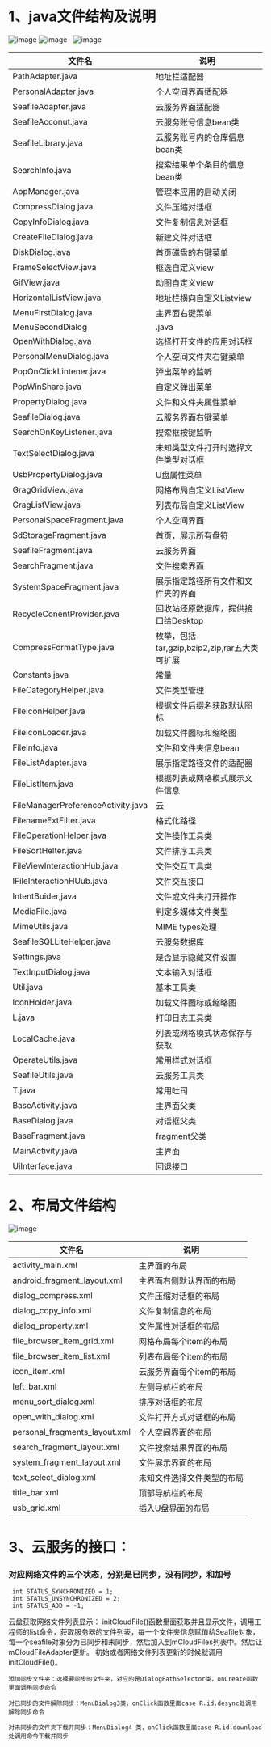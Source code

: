 # 1、java文件结构及说明<br />
![image](https://github.com/openthos/oto-filemanager-analysis/blob/master/doc/summary/pictures/java_structure_1.png)
![image](https://github.com/openthos/oto-filemanager-analysis/blob/master/doc/summary/pictures/java_structure_2.png)  
![image](https://github.com/openthos/oto-filemanager-analysis/blob/master/doc/summary/pictures/java_structure_3.png)  

|文件名|说明|
|------|----|
|PathAdapter.java|地址栏适配器|
|PersonalAdapter.java|个人空间界面适配器|
|SeafileAdapter.java|云服务界面适配器|
|SeafileAcconut.java|云服务账号信息bean类|
|SeafileLibrary.java|云服务账号内的仓库信息bean类|
|SearchInfo.java|搜索结果单个条目的信息bean类|
|AppManager.java|管理本应用的启动关闭|
|CompressDialog.java|文件压缩对话框|
|CopyInfoDialog.java|文件复制信息对话框|
|CreateFileDialog.java|新建文件对话框|
|DiskDialog.java|首页磁盘的右键菜单|
|FrameSelectView.java|框选自定义view|
|GifView.java|动图自定义view|
|HorizontalListView.java|地址栏横向自定义Listview|
|MenuFirstDialog.java|主界面右键菜单|
|MenuSecondDialog|.java|排序方式菜单|
|OpenWithDialog.java|选择打开文件的应用对话框|
|PersonalMenuDialog.java|个人空间文件夹右键菜单|
|PopOnClickLintener.java|弹出菜单的监听|
|PopWinShare.java|自定义弹出菜单|
|PropertyDialog.java|文件和文件夹属性菜单|
|SeafileDialog.java|云服务界面右键菜单|
|SearchOnKeyListener.java|搜索框按键监听|
|TextSelectDialog.java|未知类型文件打开时选择文件类型对话框|
|UsbPropertyDialog.java|U盘属性菜单|
|GragGridView.java|网格布局自定义ListView|
|GragListView.java|列表布局自定义ListView|
|PersonalSpaceFragment.java|个人空间界面|
|SdStorageFragment.java|首页，展示所有盘符|
|SeafileFragment.java|云服务界面|
|SearchFragment.java|文件搜索界面|
|SystemSpaceFragment.java|展示指定路径所有文件和文件夹的界面|
|RecycleConentProvider.java|回收站还原数据库，提供接口给Desktop|
|CompressFormatType.java|枚举，包括tar,gzip,bzip2,zip,rar五大类可扩展|
|Constants.java|常量|
|FileCategoryHelper.java|文件类型管理|
|FileIconHelper.java|根据文件后缀名获取默认图标|
|FileIconLoader.java|加载文件图标和缩略图|
|FileInfo.java|文件和文件夹信息bean|
|FileListAdapter.java|展示指定路径文件的适配器|
|FileListItem.java|根据列表或网格模式展示文件信息|
|FileManagerPreferenceActivity.java|云|
|FilenameExtFilter.java|格式化路径|
|FileOperationHelper.java|文件操作工具类|
|FileSortHelter.java|文件排序工具类|
|FileViewInteractionHub.java|文件交互工具类|
|IFileInteractionHUub.java|文件交互接口|
|IntentBuider,java|文件或文件夹打开操作|
|MediaFile.java|判定多媒体文件类型|
|MimeUtils.java|MIME types处理|
|SeafileSQLLiteHelper.java|云服务数据库|
|Settings.java|是否显示隐藏文件设置|
|TextInputDialog.java|文本输入对话框|
|Util.java|基本工具类|
|IconHolder.java|加载文件图标或缩略图|
|L.java|打印日志工具类|
|LocalCache.java|列表或网格模式状态保存与获取|
|OperateUtils.java|常用样式对话框|
|SeafileUtils.java|云服务工具类|
|T.java|常用吐司|
|BaseActivity.java|主界面父类|
|BaseDialog.java|对话框父类|
|BaseFragment.java|fragment父类|
|MainActivity.java|主界面|
|UiInterface.java|回退接口| 

# 2、布局文件结构
![image](https://github.com/openthos/oto-filemanager-analysis/blob/master/doc/summary/pictures/layout_structure.png)

|文件名|说明|
|------|----|
|activity_main.xml|主界面的布局|
|android_fragment_layout.xml|主界面右侧默认界面的布局|
|dialog_compress.xml|文件压缩对话框的布局|
|dialog_copy_info.xml|文件复制信息的布局|
|dialog_property.xml|文件属性对话框的布局|
|file_browser_item_grid.xml|网格布局每个item的布局|
|file_browser_item_list.xml|列表布局每个item的布局|
|icon_item.xml|云服务界面每个item的布局|
|left_bar.xml|左侧导航栏的布局|
|menu_sort_dialog.xml|排序对话框的布局|
|open_with_dialog.xml|文件打开方式对话框的布局|
|personal_fragments_layout.xml|个人空间界面的布局|
|search_fragment_layout.xml|文件搜索结果界面的布局|
|system_fragment_layout.xml|文件展示界面的布局|
|text_select_dialog.xml|未知文件选择文件类型的布局|
|title_bar.xml|顶部导航栏的布局|
|usb_grid.xml|插入U盘界面的布局|

# 3、云服务的接口：
### 对应网络文件的三个状态，分别是已同步，没有同步，和加号
     int STATUS_SYNCHRONIZED = 1;
     int STATUS_UNSYNCHRONIZED = 2;
     int STATUS_ADD = -1;

云盘获取网络文件列表显示：
initCloudFile()函数里面获取并且显示文件，调用工程师的list命令，获取服务器的文件列表，每一个文件夹信息赋值给Seafile对象，每一个seafile对象分为已同步和未同步，然后加入到mCloudFiles列表中。然后让mCloudFileAdapter更新。
初始或者网络文件列表更新的时候就调用initCloudFile()。

    添加同步文件夹：选择要同步的文件夹，对应的是DialogPathSelector类，onCreate函数里面调用同步命令

    对已同步的文件解除同步：MenuDialog3类，onClick函数里面case R.id.desync处调用解除同步命令

    对未同步的文件夹下载并同步：MenuDialog4 类，onClick函数里面case R.id.download处调用命令下载并同步
